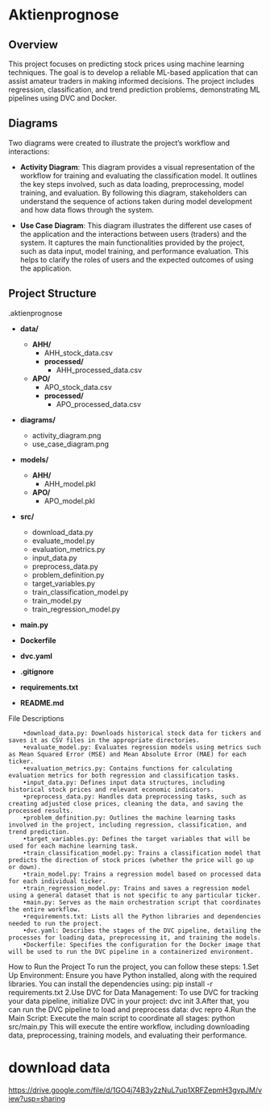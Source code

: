 # Aktienprognose
## Overview
This project focuses on predicting stock prices using machine learning techniques. The goal is to develop a reliable ML-based application that can assist amateur traders in making informed decisions. The project includes regression, classification, and trend prediction problems, demonstrating ML pipelines using DVC and Docker.

## Diagrams
Two diagrams were created to illustrate the project’s workflow and interactions:

- **Activity Diagram**: This diagram provides a visual representation of the workflow for training and evaluating the classification model. It outlines the key steps involved, such as data loading, preprocessing, model training, and evaluation. By following this diagram, stakeholders can understand the sequence of actions taken during model development and how data flows through the system.

- **Use Case Diagram**: This diagram illustrates the different use cases of the application and the interactions between users (traders) and the system. It captures the main functionalities provided by the project, such as data input, model training, and performance evaluation. This helps to clarify the roles of users and the expected outcomes of using the application.

## Project Structure

.aktienprognose
- **data/**
  - **AHH/**
    - AHH_stock_data.csv
    - **processed/**
      - AHH_processed_data.csv
  - **APO/**
    - APO_stock_data.csv
    - **processed/**
      - APO_processed_data.csv
 - **diagrams/**
    - activity_diagram.png
    - use_case_diagram.png
- **models/**
  - **AHH/**
    - AHH_model.pkl
  - **APO/**
    - APO_model.pkl
- **src/**
  - download_data.py
  - evaluate_model.py
  - evaluation_metrics.py
  - input_data.py
  - preprocess_data.py
  - problem_definition.py
  - target_variables.py
  - train_classification_model.py
  - train_model.py
  - train_regression_model.py

- **main.py**
- **Dockerfile**
- **dvc.yaml**
- **.gitignore**
- **requirements.txt**
- **README.md**
     
          


File Descriptions

        •download_data.py: Downloads historical stock data for tickers and saves it as CSV files in the appropriate directories.
        •evaluate_model.py: Evaluates regression models using metrics such as Mean Squared Error (MSE) and Mean Absolute Error (MAE) for each ticker.
        •evaluation_metrics.py: Contains functions for calculating evaluation metrics for both regression and classification tasks.
        •input_data.py: Defines input data structures, including historical stock prices and relevant economic indicators.
        •preprocess_data.py: Handles data preprocessing tasks, such as creating adjusted close prices, cleaning the data, and saving the processed results.
        •problem_definition.py: Outlines the machine learning tasks involved in the project, including regression, classification, and trend prediction.
        •target_variables.py: Defines the target variables that will be used for each machine learning task.
        •train_classification_model.py: Trains a classification model that predicts the direction of stock prices (whether the price will go up or down).
        •train_model.py: Trains a regression model based on processed data for each individual ticker.
        •train_regression_model.py: Trains and saves a regression model using a general dataset that is not specific to any particular ticker.
        •main.py: Serves as the main orchestration script that coordinates the entire workflow.
        •requirements.txt: Lists all the Python libraries and dependencies needed to run the project.
        •dvc.yaml: Describes the stages of the DVC pipeline, detailing the processes for loading data, preprocessing it, and training the models.
        •Dockerfile: Specifies the configuration for the Docker image that will be used to run the DVC pipeline in a containerized environment.


How to Run the Project
To run the project, you can follow these steps:
        1.Set Up Environment: Ensure you have Python installed, along with the required libraries. You can install the dependencies using:
                pip install -r requirements.txt
        2.Use DVC for Data Management: To use DVC for tracking your data pipeline, initialize DVC in your project:
                dvc init
        3.After that, you can run the DVC pipeline to load and preprocess data:
                dvc repro
        4.Run the Main Script: Execute the main script to coordinate all stages:
                python src/main.py
This will execute the entire workflow, including downloading data, preprocessing, training models, and evaluating their performance.

# download data
https://drive.google.com/file/d/1GO4j74B3y2zNuL7up1XRFZepmH3gvpJM/view?usp=sharing
